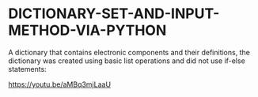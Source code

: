 # DICTIONARY-SET-AND-INPUT-METHOD-VIA-PYTHON
A dictionary that contains electronic components and their definitions, the dictionary was created using basic list operations and did not use if-else statements:

https://youtu.be/aMBq3mjLaaU
